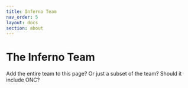 ```yaml
---
title: Inferno Team
nav_order: 5
layout: docs
section: about
---
```

# The Inferno Team 

Add the entire team to this page? Or just a subset of the team? Should it include ONC?